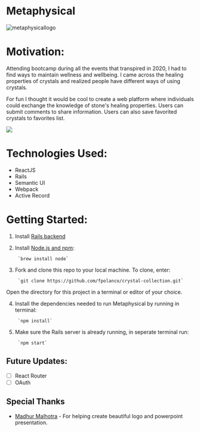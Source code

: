 # Metaphysical
![metaphysicallogo](https://user-images.githubusercontent.com/59297307/125380592-6c673200-e360-11eb-8123-722093410288.png)



# Motivation:
Attending bootcamp during all the events that transpired in 2020, I had to find ways to maintain wellness and wellbeing. I came across the healing properties of crystals and realized people have different ways of using crystals.

For fun I thought it would be cool to create a web platform where individuals could exchange the knowledge of stone's healing properties. Users can submit comments to share information. Users can also save favorited crystals to favorites list.





![](metaphysicaldemo.gif)


# Technologies Used:
- ReactJS
- Rails
- Semantic UI
- Webpack
- Active Record

# Getting Started:
1. Install [Rails backend](https://github.com/fpolanco/metaphysical-backend/tree/main)
 
2. Install [Node.js and npm](https://docs.npmjs.com/getting-started):

        `brew install node`

3. Fork and clone this repo to your local machine. To clone, enter:

        `git clone https://github.com/fpolanco/crystal-collection.git`
Open the directory for this project in a terminal or editor of your choice.

4. Install the dependencies needed to run Metaphysical by running in terminal:

        `npm install`

5. Make sure the Rails server is already running, in seperate terminal run:
 
        `npm start`
        
    
## Future Updates:

- [ ] React Router
- [ ] OAuth

## Special Thanks
* [Madhur Malhotra](https://www.linkedin.com/in/madhurxyz/) - For helping create beautiful logo and powerpoint presentation.
